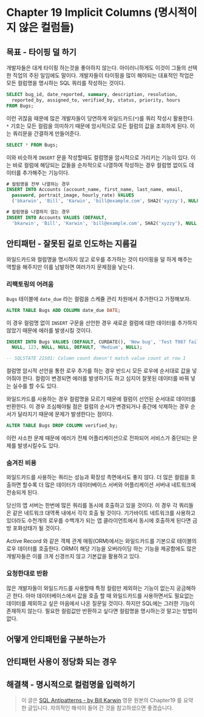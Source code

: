 # Chapter 19 Implicit Columns (명시적이지 않은 컬럼들)

## 목표 - 타이핑 덜 하기
개발자들은 대게 타이핑 하는것을 좋아하지 않는다. 아이러니하게도 이것이 그들의 선택한 직업의 주된 일임에도 말이다. 개발자들이 타이핑을 많이 해야되는 대표적인 작업은 모든 컬럼명을 명시하는 SQL 쿼리를 작성하는 것이다.

```sql
SELECT bug_id, date_reported, summary, description, resolution,
  reported_by, assigned_to, verified_by, status, priority, hours
FROM Bugs;
```

이런 귀찮음 때문에 많은 개발자들이 당연하게 와일드카드(`*`)를 쿼리 작성시 활용한다. `*` 기호는 모든 컬럼을 의미하기 때문에 암시적으로 모든 컬럼의 값을 조회하게 된다. 이는 쿼리문을 간결하게 만들어준다.

```sql
SELECT * FROM Bugs;
```
이와 비슷하게 `INSERT` 문을 작성할때도 컬럼명을 암시적으로 가리키는 기능이 있다. 이는 바로 컬럼에 해당되는 값들을 순차적으로 나열하여 작성하는 경우 컬럼명 없이도 데이터를 추가해주는 기능이다.

```sql
# 컬럼명을 전부 나열하는 경우
INSERT INTO Accounts (account_name, first_name, last_name, email,
  password, portrait_image, hourly_rate) VALUES
  ('bkarwin', 'Bill', 'Karwin', 'bill@example.com', SHA2('xyzzy'), NULL, 49.95);

# 컬럼명을 나열하지 않는 경우
INSERT INTO Accounts VALUES (DEFAULT,
  'bkarwin', 'Bill', 'Karwin', 'bill@example.com', SHA2('xyzzy'), NULL, 49.95);
```

## 안티패턴 - 잘못된 길로 인도하는 지름길
와일드카드와 컬럼명을 명시하지 않고 로우를 추가하는 것이 타이핑을 덜 하게 해주는 역할을 해주지만 이를 남발하면 여러가지 문제점을 낳는다.

### 리팩토링의 어려움
`Bugs` 테이블에 `date_due` 라는 컬럼을 스케쥴 관리 차원에서 추가한다고 가정해보자.
```sql
ALTER TABLE Bugs ADD COLUMN date_due DATE;
```
이 경우 컬럼명 없이 `INSERT` 구문을 선언한 경우 새로운 컬럼에 대한 데이터를 추가하지 않았기 때문에 에러를 발생시킬 것이다.
```sql
INSERT INTO Bugs VALUES (DEFAULT, CURDATE(), 'New bug', 'Test T987 fails...',
  NULL, 123, NULL, NULL, DEFAULT, 'Medium', NULL);

-- SQLSTATE 21S01: Column count doesn't match value count at row 1
```
컬럼명 암시적 선언을 통한 로우 추가를 하는 경우 반드시 모든 로우에 순서대로 값을 넣어줘야 한다. 컬럼이 변경되면 에러를 발생하기도 하고 심지어 잘못된 데이터를 바꿔 넣는 실수를 할 수도 있다.

와일드카드를 사용하는 경우 컬럼명을 모르기 때문에 컬럼이 선언된 순서대로 데이터를 반환한다. 이 경우 조심해야될 점은 컬럼의 순서가 변경되거나 중간에 삭제하는 경우 순서가 달라지기 때문에 문제가 발생한다는 점이다.

```sql
ALTER TABLE Bugs DROP COLUMN verified_by;
```
이런 사소한 문제 때문에 에러가 전체 어플리케이션으로 전파되어 서비스가 중단되는 문제를 발생시킬수도 있다.

### 숨겨진 비용
와일드카드를 사용하는 쿼리는 성능과 확장성 측면에서도 좋지 않다. 더 많은 컬럼을 호출하면 할수록 더 많은 데이터가 데이터베이스 서버와 어플리케이션 서버내 네트워크에 전송되게 된다.

당신의 앱 서버는 한번에 많은 쿼리를 동시에 호출하고 있을 것이다. 이 경우 각 쿼리들은 같은 네트워크 대역폭 내에서 각각 호출 될 것이다. 기가바이트 네트워크를 사용하고 있더라도 수천개의 로우를 수백개가 되는 앱 클라이언트에서 동시에 호출하게 된다면 금방 포화상태가 될 것이다.

Active Record 와 같은 객체 관계 매핑(ORM)에서는 와일드카드를 기본으로 테이블의 로우 데이터를 호출한다. ORM이 해당 기능을 오버라이딩 하는 기능을 제공함에도 많은 개발자들은 이를 크게 신경쓰지 않고 기본값을 활용하고 있다.

### 요청한대로 반환
많은 개발자들이 와일드카드를 사용할때 특정 컬럼만 제외하는 기능이 없는지 궁금해하곤 한다. 아마 데이터베이스에서 값을 호출 할 때 와일드카드를 사용하면서도 필요없는 데이터를 제외하고 싶은 마음에서 나온 질문일 것이다. 하지만 SQL에는 그러한 기능이 존재하지 않는다. 필요한 컬럼값만 반환하고 싶다면 컬럼명을 명시하는것 말고는 방법이 없다.


## 어떻게 안티패턴을 구분하는가

## 안티패턴 사용이 정당화 되는 경우

## 해결책 - 명시적으로 컬럼명을 입력하기

> 이 글은 [SQL Antipatterns - by Bill Karwin](https://pragprog.com/titles/bksqla/sql-antipatterns/) 영문 원본의 Chapter19 를 요약한 글입니다. 자의적인 해석이 들어 간 것을 참고하셨으면 좋겠습니다.
